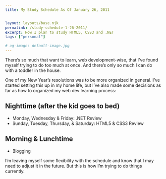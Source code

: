 ```yaml
---
title: My Study Schedule As Of January 26, 2011


layout: layouts/base.njk
permalink: /study-schedule-1-26-2011/
excerpt: How I plan to study HTML5, CSS3 and .NET
tags: ["personal"]

# og-image: default-image.jpg
---
```

There’s so much that want to learn, web development-wise, that I’ve found myself trying to do too much at once. And there’s only so much I can do with a toddler in the house.

One of my New Year’s resolutions was to be more organized in general. I’ve started setting this up in my home life, but I’ve also made some decisions as far as how to organized my web dev learning process:

## Nighttime (after the kid goes to bed)

*   Monday, Wednesday & Friday: .NET Review
*   Sunday, Tuesday, Thursday, & Saturday: HTML5 & CSS3 Review

## Morning & Lunchtime

*   Blogging

I’m leaving myself some flexibility with the schedule and know that I may need to adjust it in the future. But this is how I’m trying to do things currently.